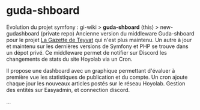 # guda-shboard

Evolution du projet symfony :
gi-wiki > **guda-shboard** (this) > new-gudashboard (private repo)
Ancienne version du middleware Guda-shboard pour le projet [La Gazette de Teyvat](https://lagazettedeteyvat.fr/) qui n'est plus maintenu. Un autre à jour et maintenu sur les dernières versions de Symfony et PHP se trouve dans un dépot privé.
Ce middleware permet de notifier sur Discord les changements de stats du site Hoyolab via un Cron.

Il propose une dashboard avec un graphique permettant d'évaluer à première vue les statistiques de publication et du compte.
Un cron ajoute chaque jour les nouveaux articles postés sur le réseau Hoyolab.
Gestion des entités sur Easyadmin, et connection discord.

...
